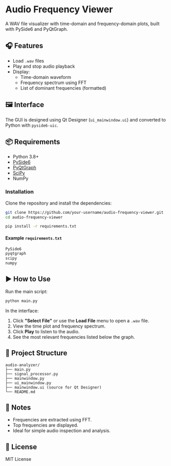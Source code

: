 # Audio Frequency Viewer

A WAV file visualizer with time-domain and frequency-domain plots, built with PySide6 and PyQtGraph.

## 🎧 Features

- Load `.wav` files
- Play and stop audio playback
- Display:
  - Time-domain waveform
  - Frequency spectrum using FFT
  - List of dominant frequencies (formatted)

## 🖼️ Interface

The GUI is designed using Qt Designer (`ui_mainwindow.ui`) and converted to Python with `pyside6-uic`.

## 📦 Requirements

- Python 3.8+
- [PySide6](https://pypi.org/project/PySide6/)
- [PyQtGraph](https://www.pyqtgraph.org/)
- [SciPy](https://scipy.org/)
- NumPy

### Installation

Clone the repository and install the dependencies:

```bash
git clone https://github.com/your-username/audio-frequency-viewer.git
cd audio-frequency-viewer

pip install -r requirements.txt
```

#### Example `requirements.txt`

```txt
PySide6
pyqtgraph
scipy
numpy
```

## ▶️ How to Use

Run the main script:

```bash
python main.py
```

In the interface:

1. Click **"Select File"** or use the **Load File** menu to open a `.wav` file.
2. View the time plot and frequency spectrum.
3. Click **Play** to listen to the audio.
4. See the most relevant frequencies listed below the graph.

## 📂 Project Structure

```
audio-analyzer/
├── main.py
├── signal_processor.py
├── mainwindow.py
├── ui_mainwindow.py
├── mainwindow.ui (source for Qt Designer)
└── README.md
```

## 📌 Notes

- Frequencies are extracted using FFT.
- Top frequencies are displayed.
- Ideal for simple audio inspection and analysis.

## 📜 License

MIT License
